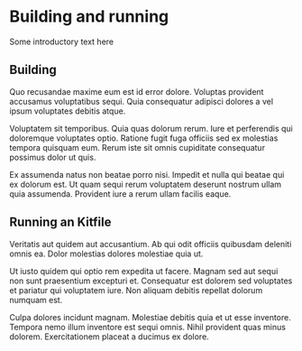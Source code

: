 # Building and running

Some introductory text here

## Building

Quo recusandae maxime eum est id error dolore. Voluptas provident accusamus voluptatibus sequi. Quia consequatur adipisci dolores a vel ipsum voluptates debitis atque.

Voluptatem sit temporibus. Quia quas dolorum rerum. Iure et perferendis qui doloremque voluptates optio. Ratione fugit fuga officiis sed ex molestias tempora quisquam eum. Rerum iste sit omnis cupiditate consequatur possimus dolor ut quis.

Ex assumenda natus non beatae porro nisi. Impedit et nulla qui beatae qui ex dolorum est. Ut quam sequi rerum voluptatem deserunt nostrum ullam quia assumenda. Provident iure a rerum ullam facilis eaque.


## Running an Kitfile

Veritatis aut quidem aut accusantium. Ab qui odit officiis quibusdam deleniti omnis ea. Dolor molestias dolores molestiae quia ut.

Ut iusto quidem qui optio rem expedita ut facere. Magnam sed aut sequi non sunt praesentium excepturi et. Consequatur est dolorem sed voluptates et pariatur qui voluptatem iure. Non aliquam debitis repellat dolorum numquam est.

Culpa dolores incidunt magnam. Molestiae debitis quia et ut esse inventore. Tempora nemo illum inventore est sequi omnis. Nihil provident quas minus dolorem. Exercitationem placeat a ducimus ex dolore.

